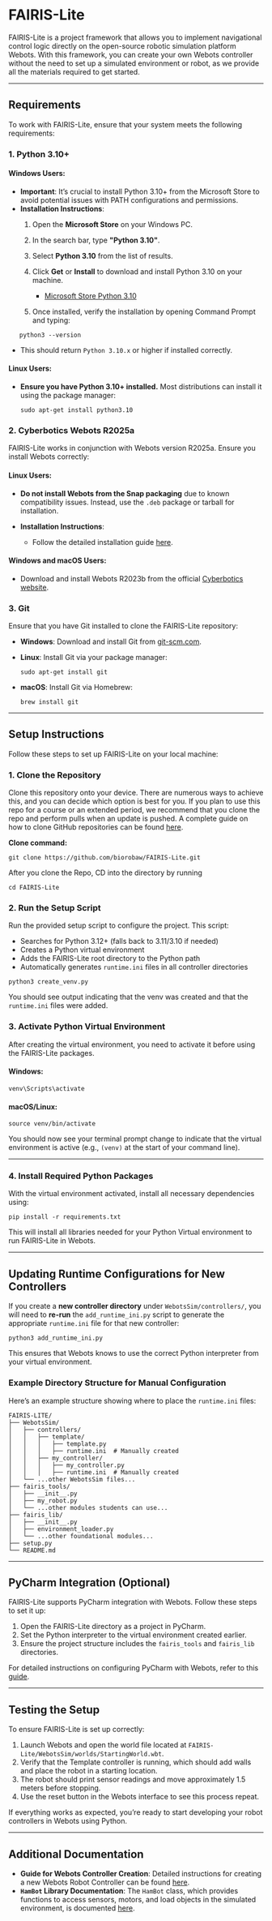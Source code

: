 # FAIRIS-Lite

FAIRIS-Lite is a project framework that allows you to implement navigational control logic directly on the open-source robotic simulation platform Webots. With this framework, you can create your own Webots controller without the need to set up a simulated environment or robot, as we provide all the materials required to get started.

---

## Requirements

To work with FAIRIS-Lite, ensure that your system meets the following requirements:

### 1. Python 3.10+

#### **Windows Users**:
- **Important**: It’s crucial to install Python 3.10+ from the Microsoft Store to avoid potential issues with PATH configurations and permissions.
- **Installation Instructions**:
  1. Open the **Microsoft Store** on your Windows PC.
  2. In the search bar, type **"Python 3.10"**.
  3. Select **Python 3.10** from the list of results.
  4. Click **Get** or **Install** to download and install Python 3.10 on your machine.
     - [Microsoft Store Python 3.10](https://docs.microsoft.com/en-us/windows/images/store-install-python.png)  

  5. Once installed, verify the installation by opening Command Prompt and typing:
  
```shell
   python3 --version
```

* This should return `Python 3.10.x` or higher if installed correctly.

#### **Linux Users**:

* **Ensure you have Python 3.10+ installed.** Most distributions can install it using the package manager:

  ```shell
  sudo apt-get install python3.10
  ```

### 2. Cyberbotics Webots R2025a

FAIRIS-Lite works in conjunction with Webots version R2025a. Ensure you install Webots correctly:

#### **Linux Users**:

* **Do not install Webots from the Snap packaging** due to known compatibility issues. Instead, use the `.deb`
  package or tarball for installation.
* **Installation Instructions**:

  * Follow the detailed installation guide [here](https://cyberbotics.com/doc/guide/installation-procedure#installation-on-linux).

#### **Windows and macOS Users**:

* Download and install Webots R2023b from the official [Cyberbotics website](https://cyberbotics.com/#download).

### 3. Git

Ensure that you have Git installed to clone the FAIRIS-Lite repository:

* **Windows**: Download and install Git from [git-scm.com](https://git-scm.com/download/win).

* **Linux**: Install Git via your package manager:

  ```shell
  sudo apt-get install git
  ```

* **macOS**: Install Git via Homebrew:

  ```shell
  brew install git
  ```

---

## Setup Instructions

Follow these steps to set up FAIRIS-Lite on your local machine:

### 1. Clone the Repository

Clone this repository onto your device. There are numerous ways to achieve this, and you can decide which option is best for you. If you plan to use this repo for a course or an extended period, we recommend that you clone the repo and perform pulls when an update is pushed. A complete guide on how to clone GitHub repositories can be found [here](https://docs.github.com/en/repositories/creating-and-managing-repositories/cloning-a-repository).

**Clone command:**

```shell
git clone https://github.com/biorobaw/FAIRIS-Lite.git
```
 After you clone the Repo, CD into the directory by running 
```shell
cd FAIRIS-Lite
```
### 2. Run the Setup Script

Run the provided setup script to configure the project. This script:

* Searches for Python 3.12+ (falls back to 3.11/3.10 if needed)
* Creates a Python virtual environment
* Adds the FAIRIS-Lite root directory to the Python path
* Automatically generates `runtime.ini` files in all controller directories

```shell
python3 create_venv.py
```

You should see output indicating that the venv was created and that the `runtime.ini` files were added.


### 3. Activate Python Virtual Environment

After creating the virtual environment, you need to activate it before using the FAIRIS-Lite packages.

#### **Windows**:

```shell
venv\Scripts\activate
```

#### **macOS/Linux**:

```shell
source venv/bin/activate
```

You should now see your terminal prompt change to indicate that the virtual environment is active (e.g., `(venv)` at the start of your command line).

---

### 4. Install Required Python Packages

With the virtual environment activated, install all necessary dependencies using:

```shell
pip install -r requirements.txt
```

This will install all libraries needed for your Python Virtual environment to run FAIRIS-Lite in Webots.

---
## Updating Runtime Configurations for New Controllers

If you create a **new controller directory** under `WebotsSim/controllers/`, you will need to **re-run** the `add_runtime_ini.py` script to generate the appropriate `runtime.ini` file for that new controller:

```shell
python3 add_runtime_ini.py
```

This ensures that Webots knows to use the correct Python interpreter from your virtual environment.

### Example Directory Structure for Manual Configuration

Here’s an example structure showing where to place the `runtime.ini` files:

```
FAIRIS-LITE/
├── WebotsSim/
│   ├── controllers/
│   │   ├── template/
│   │   │   ├── template.py
│   │   │   ├── runtime.ini  # Manually created
│   │   ├── my_controller/
│   │   │   ├── my_controller.py
│   │   │   ├── runtime.ini  # Manually created
│   └── ...other WebotsSim files...
├── fairis_tools/
│   ├── __init__.py
│   ├── my_robot.py
│   └── ...other modules students can use...
├── fairis_lib/
│   ├── __init__.py
│   ├── environment_loader.py
│   └── ...other foundational modules...
├── setup.py
└── README.md
```
---

## PyCharm Integration (Optional)

FAIRIS-Lite supports PyCharm integration with Webots. Follow these steps to set it up:

1. Open the FAIRIS-Lite directory as a project in PyCharm.
2. Set the Python interpreter to the virtual environment created earlier.
3. Ensure the project structure includes the `fairis_tools` and `fairis_lib` directories.

For detailed instructions on configuring PyCharm with Webots, refer to this [guide](https://cyberbotics.com/doc/guide/using-your-ide#pycharm).

---

## Testing the Setup

To ensure FAIRIS-Lite is set up correctly:

1. Launch Webots and open the world file located at `FAIRIS-Lite/WebotsSim/worlds/StartingWorld.wbt`.
2. Verify that the Template controller is running, which should add walls and place the robot in a starting location.
3. The robot should print sensor readings and move approximately 1.5 meters before stopping.
4. Use the reset button in the Webots interface to see this process repeat.

If everything works as expected, you’re ready to start developing your robot controllers in Webots using Python.

---

## Additional Documentation

- **Guide for Webots Controller Creation**: Detailed instructions for creating a new Webots Robot Controller can be found [here](WebotsSim/controllers/README.md).
- **`HamBot` Library Documentation**: The `HamBot` class, which provides functions to access sensors, motors, and load 
  objects in the simulated environment, is documented [here](fairis_tools/README.md).
